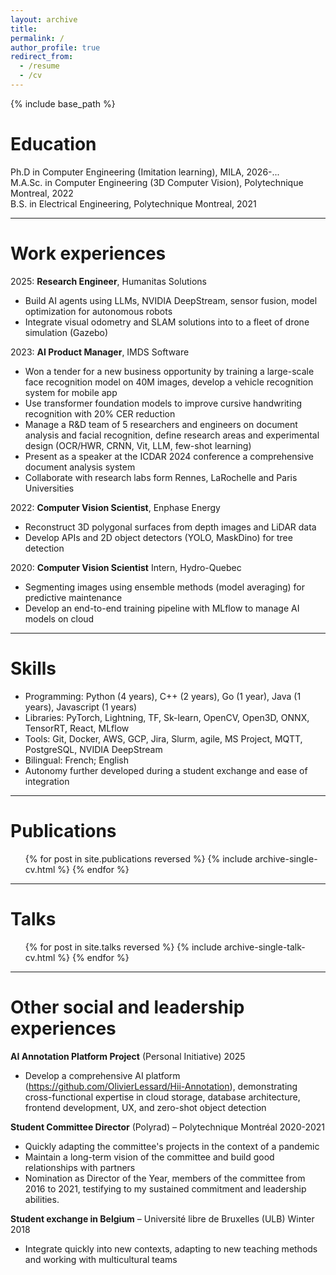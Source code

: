 ```yaml
---
layout: archive
title:
permalink: /
author_profile: true
redirect_from:
  - /resume
  - /cv
---
```


{% include base_path %}

Education
======
Ph.D in Computer Engineering (Imitation learning),  MILA, 2026-...<br>
M.A.Sc. in Computer Engineering (3D Computer Vision), Polytechnique Montreal, 2022<br>
B.S. in Electrical Engineering, Polytechnique Montreal, 2021<br>

---

Work experiences
======
2025: **Research Engineer**, Humanitas Solutions
  * Build AI agents using LLMs, NVIDIA DeepStream, sensor fusion, model optimization for autonomous robots
  * Integrate visual odometry and SLAM solutions into to a fleet of drone simulation (Gazebo)

2023: **AI Product Manager**, IMDS Software
  * Won a tender for a new business opportunity by training a large-scale face recognition model on 40M
images, develop a vehicle recognition system for mobile app
  * Use transformer foundation models to improve cursive handwriting recognition with 20% CER reduction
  * Manage a R&D team of 5 researchers and engineers on document analysis and facial recognition, define
research areas and experimental design (OCR/HWR, CRNN, Vit, LLM, few-shot learning)
  * Present as a speaker at the ICDAR 2024 conference a comprehensive document analysis system
  * Collaborate with research labs form Rennes, LaRochelle and Paris Universities

2022: **Computer Vision Scientist**, Enphase Energy
  * Reconstruct 3D polygonal surfaces from depth images and LiDAR data
  * Develop APIs and 2D object detectors (YOLO, MaskDino) for tree detection

2020: **Computer Vision Scientist** Intern, Hydro-Quebec
  * Segmenting images using ensemble methods (model averaging) for predictive maintenance
  * Develop an end-to-end training pipeline with MLflow to manage AI models on cloud

***

Skills
======
* Programming: Python (4 years), C++ (2 years), Go (1 year), Java (1 years), Javascript (1 years)
* Libraries: PyTorch, Lightning, TF, Sk-learn, OpenCV, Open3D, ONNX, TensorRT, React, MLflow
* Tools: Git, Docker, AWS, GCP, Jira, Slurm, agile, MS Project, MQTT, PostgreSQL, NVIDIA DeepStream
* Bilingual: French; English
* Autonomy further developed during a student exchange and ease of integration

---

Publications
======
  <ul>{% for post in site.publications reversed %}
    {% include archive-single-cv.html %}
  {% endfor %}</ul>

---

Talks
======
  <ul>{% for post in site.talks reversed %}
    {% include archive-single-talk-cv.html  %}
  {% endfor %}</ul>
  
<!-- Teaching
======
  <ul>{% for post in site.teaching reversed %}
    {% include archive-single-cv.html %}
  {% endfor %}</ul> -->

---

Other social and leadership experiences
======
**AI Annotation Platform Project**  (Personal Initiative) 2025
  * Develop a comprehensive AI platform (https://github.com/OlivierLessard/Hii-Annotation), demonstrating cross-functional expertise in cloud storage, database architecture, frontend development, UX, and zero-shot object detection

**Student Committee Director** (Polyrad) – Polytechnique Montréal 2020-2021
  * Quickly adapting the committee's projects in the context of a pandemic
  * Maintain a long-term vision of the committee and build good relationships with partners
  * Nomination as Director of the Year, members of the committee from 2016 to 2021, testifying to my sustained commitment and leadership abilities.

**Student exchange in Belgium** – Université libre de Bruxelles (ULB) Winter 2018
  *  Integrate quickly into new contexts, adapting to new teaching methods and working with multicultural teams